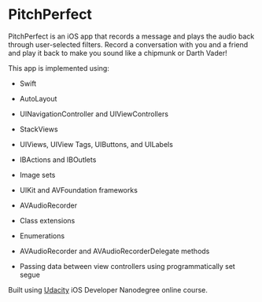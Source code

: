 # PitchPerfect

PitchPerfect is an iOS app that records a message and plays the audio back through user-selected filters. Record a conversation with you and a friend and play it back to make you sound like a chipmunk or Darth Vader!

This app is implemented using: 

- Swift 

- AutoLayout
- UINavigationController and UIViewControllers
- StackViews
- UIViews, UIView Tags, UIButtons, and UILabels
- IBActions and IBOutlets
- Image sets

- UIKit and AVFoundation frameworks
- AVAudioRecorder
- Class extensions
- Enumerations

- AVAudioRecorder and AVAudioRecorderDelegate methods
- Passing data between view controllers using programmatically set segue

Built using [Udacity](https://www.udacity.com/course/ios-developer-nanodegree--nd003#) iOS Developer Nanodegree online course.  
